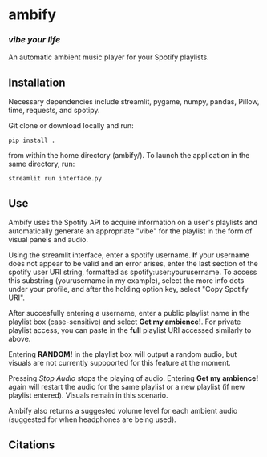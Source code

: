 # ambify
### *vibe your life*
An automatic ambient music player for your Spotify playlists.

## Installation
Necessary dependencies include streamlit, pygame, numpy, pandas, Pillow, time, requests, and spotipy.

Git clone or download locally and run:

```
pip install .
```
from within the home directory (ambify/).
To launch the application in the same directory, run:
```
streamlit run interface.py
```
## Use
Ambify uses the Spotify API to acquire information on a user's playlists and automatically generate an appropriate "vibe" for the playlist in the form of visual panels and audio.

Using the streamlit interface, enter a spotify username. **If** your username does not appear to be valid and an error arises, enter the last section of the spotify user URI string, formatted as spotify:user:yourusername. To access this substring (yourusername in my example), select the more info dots under your profile, and after the holding option key, select "Copy Spotify URI". 

After succesfully entering a username, enter a public playlist name in the playlist box (case-sensitive) and select **Get my ambience!**. For private playlist access, you can paste in the **full** playlist URI accessed similarly to above.

Entering **RANDOM!** in the playlist box will output a random audio, but visuals are not currently suppported for this feature at the moment. 

Pressing *Stop Audio* stops the playing of audio. Entering **Get my ambience!** again will restart the audio for the same playlist or a new playlist (if new playlist entered). Visuals remain in this scenario.

Ambify also returns a suggested volume level for each ambient audio (suggested for when headphones are being used).

## Citations


